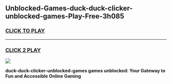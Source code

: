 
## Unblocked-Games-duck-duck-clicker-unblocked-games-Play-Free-3h085
<h3>
<a href="https://premium76.site?title=duck-duck-clicker-unblocked-games&ref=18A1">CLICK TO PLAY</a></h3>
<hr>

<h3>
<a href="https://premium76.site?title=duck-duck-clicker-unblocked-games&ref=18A1">CLICK 2 PLAY</a>
  
</h3>

<a href="https://premium76.site?title=duck-duck-clicker-unblocked-games&ref=18A1"><img src="https://clearcache.store/games.png"></a>


**duck-duck-clicker-unblocked-games games unblocked: Your Gateway to Fun and Accessible Online Gaming**

